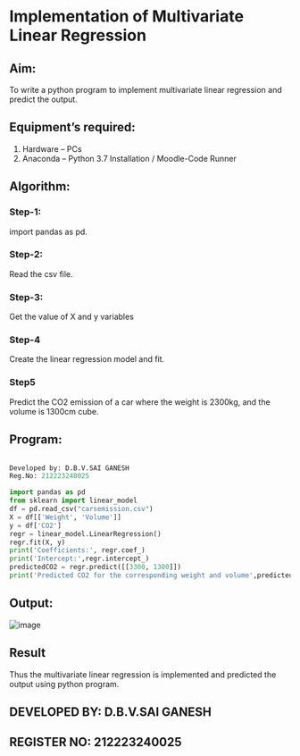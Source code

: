 # Implementation of Multivariate Linear Regression
## Aim:
To write a python program to implement multivariate linear regression and predict the output.
## Equipment’s required:
1.	Hardware – PCs
2.	Anaconda – Python 3.7 Installation / Moodle-Code Runner
## Algorithm:
### Step-1:
import pandas as pd.

### Step-2:
Read the csv file.

### Step-3:
Get the value of X and y variables

### Step-4
Create the linear regression model and fit.

### Step5
Predict the CO2 emission of a car where the weight is 2300kg, and the volume is 1300cm cube.

## Program:
```python

Developed by: D.B.V.SAI GANESH
Reg.No: 212223240025

import pandas as pd
from sklearn import linear_model
df = pd.read_csv("carsemission.csv")
X = df[['Weight', 'Volume']]
y = df['CO2']
regr = linear_model.LinearRegression()
regr.fit(X, y)
print('Coefficients:', regr.coef_)
print('Intercept:',regr.intercept_)
predictedCO2 = regr.predict([[3300, 1300]])
print('Predicted CO2 for the corresponding weight and volume',predictedCO2)

```
## Output:
![image](https://github.com/saiganesh2006/Multivariate-Linear-Regression/assets/145742342/eb5cfd75-c8a0-487a-be84-f2948adf70b7)

## Result
Thus the multivariate linear regression is implemented and predicted the output using python program.

## DEVELOPED BY: D.B.V.SAI GANESH
## REGISTER NO: 212223240025
